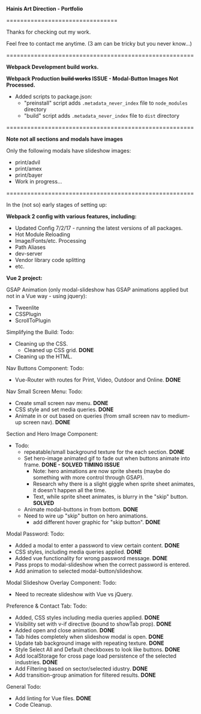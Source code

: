 **Hainis Art Direction - Portfolio**

================================

Thanks for checking out my work.

Feel free to contact me anytime.
(3 am can be tricky but you never know...)


======================================================

**Webpack Development build works.**

**Webpack Production ~~build works~~ ISSUE - Modal-Button Images Not Processed.**

- Added scripts to package.json: 
  - "preinstall" script adds `.metadata_never_index` file to `node_modules` directory
  - "build" script adds `.metadata_never_index` file to `dist` directory

======================================================

**Note not all sections and modals have images**

Only the following modals have slideshow images: 
- print/advil
- print/amex
- print/bayer
- Work in progress...

======================================================

In the (not so) early stages of setting up:

**Webpack 2 config with various features, including:**
- Updated Config 7/2/17 - running the latest versions of all packages.
- Hot Module Reloading
- Image/Fonts/etc. Processing
- Path Aliases
- dev-server
- Vendor library code splitting
- etc. 


**Vue 2 project:**

GSAP Animation (only modal-slideshow has GSAP animations applied but not in a Vue way - using jquery):
- Tweenlite
- CSSPlugin
- ScrollToPlugin

Simplifying the Build:
Todo:
- Cleaning up the CSS.
  - Cleaned up CSS grid. **DONE**
- Cleaning up the HTML.

Nav Buttons Component:
Todo:
- Vue-Router with routes for Print, Video, Outdoor and Online. **DONE**

Nav Small Screen Menu:
Todo:
- Create small screen nav menu. **DONE**
- CSS style and set media queries. **DONE**
- Animate in or out based on queries (from small screen nav to medium-up screen nav). **DONE**

Section and Hero Image Component:
- Todo:
  - repeatable/small background texture for the each section. **DONE**
  - Set hero-image animated gif to fade out when buttons animate into frame. **DONE - SOLVED TIMING ISSUE**
    - Note: hero animations are now sprite sheets (maybe do something with more control through GSAP).
    - Research why there is a slight giggle when sprite sheet animates, it doesn't happen all the time.
    - Text, while sprite sheet animates, is blurry in the "skip" button. **SOLVED**
  - Animate modal-buttons in from bottom. **DONE**
  - Need to wire up "skip" button on hero animations.
    - add different hover graphic for "skip button". **DONE**

Modal Password:
Todo:
- Added a modal to enter a password to view certain content. **DONE**
- CSS styles, including media queries applied. **DONE**
- Added vue functionality for wrong password message. **DONE**
- Pass props to modal-slideshow when the correct password is entered.
- Add animation to selected modal-button/slideshow.

Modal Slideshow Overlay Component:
Todo:
- Need to recreate slideshow with Vue vs jQuery.

Preference & Contact Tab:
Todo:
- Added, CSS styles including media queries applied. **DONE**
- Visibility set with v-if directive (bound to showTab prop). **DONE**
- Added open and close animation. **DONE**
- Tab hides completely when slideshow modal is open. **DONE**
- Update tab background image with repeating texture. **DONE**
- Style Select All and Default checkboxes to look like buttons. **DONE**
- Add localStorage for cross page load persistence of the selected industries. **DONE**
- Add Filtering based on sector/selected idustry. **DONE** 
- Add transition-group animation for filtered results. **DONE**

General Todo:
- Add linting for Vue files. **DONE**
- Code Cleanup.
